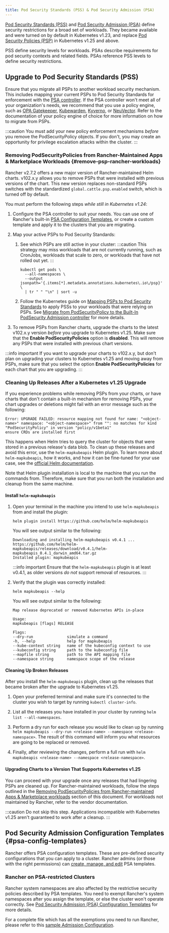 ```yaml
---
title: Pod Security Standards (PSS) & Pod Security Admission (PSA)
---
```


[Pod Security Standards (PSS)](https://kubernetes.io/docs/concepts/security/pod-security-standards/) and [Pod Security Admission (PSA)](https://kubernetes.io/docs/concepts/security/pod-security-admission/) define security restrictions for a broad set of workloads.
They became available and were turned on by default in Kubernetes v1.23, and replace [Pod Security Policies (PSP)](https://kubernetes.io/docs/concepts/security/pod-security-policy/) in Kubernetes v1.25 and above.

PSS define security levels for workloads. PSAs describe requirements for pod security contexts and related fields. PSAs reference PSS levels to define security restrictions.

## Upgrade to Pod Security Standards (PSS)

Ensure that you migrate all PSPs to another workload security mechanism. This includes mapping your current PSPs to Pod Security Standards for enforcement with the [PSA controller](https://kubernetes.io/docs/concepts/security/pod-security-admission/). If the PSA controller won't meet all of your organization's needs, we recommend that you use a policy engine, such as [OPA Gatekeeper](https://github.com/open-policy-agent/gatekeeper), [Kubewarden](https://www.kubewarden.io/), [Kyverno](https://kyverno.io/), or [NeuVector](https://neuvector.com/). Refer to the documentation of your policy engine of choice for more information on how to migrate from PSPs.

:::caution
You must add your new policy enforcement mechanisms _before_ you remove the PodSecurityPolicy objects. If you don't, you may create an opportunity for privilege escalation attacks within the cluster.
:::

### Removing PodSecurityPolicies from Rancher-Maintained Apps & Marketplace Workloads {#remove-psp-rancher-workloads}

Rancher v2.7.2 offers a new major version of Rancher-maintained Helm charts. v102.x.y allows you to remove PSPs that were installed with previous versions of the chart. This new version replaces non-standard PSPs switches with the standardized `global.cattle.psp.enabled` switch, which is turned off by default.

You must perform the following steps _while still in Kubernetes v1.24_:
1. Configure the PSA controller to suit your needs. You can use one of Rancher's built-in [PSA Configuration Templates](#psa-config-templates), or create a custom template and apply it to the clusters that you are migrating.

1. Map your active PSPs to Pod Security Standards:
    1. See which PSPs are still active in your cluster:
       :::caution
       This strategy may miss workloads that are not currently running, such as CronJobs, workloads that scale to zero, or workloads that have not rolled out yet.
       :::
       
       ```shell
       kubectl get pods \
         --all-namespaces \
         --output jsonpath='{.items[*].metadata.annotations.kubernetes\.io\/psp}' \
         | tr " " "\n" | sort -u
       ```

    1. Follow the Kubernetes guide on [Mapping PSPs to Pod Security Standards](https://kubernetes.io/docs/reference/access-authn-authz/psp-to-pod-security-standards/) to apply PSSs to your workloads that were relying on PSPs. See [Migrate from PodSecurityPolicy to the Built-In PodSecurity Admission controller](https://kubernetes.io/docs/tasks/configure-pod-container/migrate-from-psp/) for more details.

1. To remove PSPs from Rancher charts, upgrade the charts to the latest v102.x.y version _before_ you upgrade to Kubernetes v1.25. Make sure that the **Enable PodSecurityPolicies** option is **disabled**. This will remove any PSPs that were installed with previous chart versions.

:::info important
If you want to upgrade your charts to v102.x.y, but don't plan on upgrading your clusters to Kubernetes v1.25 and moving away from PSPs, make sure that you select the option **Enable PodSecurityPolicies** for each chart that you are upgrading.
:::

### Cleaning Up Releases After a Kubernetes v1.25 Upgrade

If you experience problems while removing PSPs from your charts, or have charts that don't contain a built-in mechanism for removing PSPs, your chart upgrades or deletions might fail with an error message such as the following:
```console
Error: UPGRADE FAILED: resource mapping not found for name: "<object-name>" namespace: "<object-namespace>" from "": no matches for kind "PodSecurityPolicy" in version "policy/v1beta1"
ensure CRDs are installed first
```

This happens when Helm tries to query the cluster for objects that were stored in a previous release's data blob. To clean up these releases and avoid this error, use the `helm-mapkubeapis` Helm  plugin. To learn more about `helm-mapkubeapis`, how it works, and how it can be fine-tuned for your use case, see the [official Helm documentation](https://github.com/helm/helm-mapkubeapis#readme).

Note that Helm plugin installation is local to the machine that you run the commands from. Therefore, make sure that you run both the installation and cleanup from the same machine.

#### Install `helm-mapkubeapis`

1. Open your terminal in the machine you intend to use `helm-mapkubeapis` from and install the plugin:
    ```shell
    helm plugin install https://github.com/helm/helm-mapkubeapis
    ```
    
    You will see output similar to the following:
    ```console
    Downloading and installing helm-mapkubeapis v0.4.1 ...
    https://github.com/helm/helm-mapkubeapis/releases/download/v0.4.1/helm-mapkubeapis_0.4.1_darwin_amd64.tar.gz
    Installed plugin: mapkubeapis
    ```
   
    :::info important
    Ensure that the `helm-mapkubeapis` plugin is at least v0.4.1, as older versions _do not_ support removal of resources.
    :::

1. Verify that the plugin was correctly installed:
    ```shell
    helm mapkubeapis --help
    ```
    
    You will see output similar to the following:
    ```console
    Map release deprecated or removed Kubernetes APIs in-place
    
    Usage:
    mapkubeapis [flags] RELEASE
    
    Flags:
    --dry-run               simulate a command
    -h, --help              help for mapkubeapis
    --kube-context string   name of the kubeconfig context to use
    --kubeconfig string     path to the kubeconfig file
    --mapfile string        path to the API mapping file
    --namespace string      namespace scope of the release
    ```

#### Cleaning Up Broken Releases

After you install the `helm-mapkubeapis` plugin, clean up the releases that became broken after the upgrade to Kubernetes v1.25.

1. Open your preferred terminal and make sure it's connected to the cluster you wish to target by running `kubectl cluster-info`.

1. List all the releases you have installed in your cluster by running `helm list --all-namespaces`.

1. Perform a dry run for each release you would like to clean up by running `helm mapkubeapis --dry-run <release-name> --namespace <release-namespace>`. The result of this command will inform you what resources are going to be replaced or removed.

1. Finally, after reviewing the changes, perform a full run with `helm mapkubeapis <release-name> --namespace <release-namespace>`.

#### Upgrading Charts to a Version That Supports Kubernetes v1.25

You can proceed with your upgrade once any releases that had lingering PSPs are cleaned up. For Rancher-maintained workloads, follow the steps outlined in the [Removing PodSecurityPolicies from Rancher-maintained Apps & Marketplace workloads](#remove-psp-rancher-workloads) section of this document.
For workloads not maintained by Rancher, refer to the vendor documentation.

:::caution
Do not skip this step. Applications incompatible with Kubernetes v1.25 aren't guaranteed to work after a cleanup.
:::

## Pod Security Admission Configuration Templates {#psa-config-templates}

Rancher offers PSA configuration templates. These are pre-defined security configurations that you can apply to a cluster. Rancher admins (or those with the right permissions) can [create, manage, and edit](./psa-config-templates.md) PSA templates.

### Rancher on PSA-restricted Clusters

Rancher system namespaces are also affected by the restrictive security policies described by PSA templates. You need to exempt Rancher's system namespaces after you assign the template, or else the cluster won't operate correctly. See [Pod Security Admission (PSA) Configuration Templates](./psa-config-templates.md#exempting-required-rancher-namespaces) for more details.

For a complete file which has all the exemptions you need to run Rancher, please refer to this [sample Admission Configuration](../../../reference-guides/rancher-security/psa-restricted-exemptions.md).
